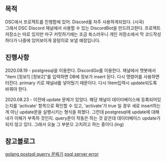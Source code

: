 ## 목적  
DSC에서 프로젝트를 진행함에 있어. Discord를 자주 사용하게되었다. (시국)   
그래서 DSC Discord 채널에서 사용할 수 있는 DiscordBot을 만드려고한다.
프로젝트 저장소는 따로 있지만 마구 커밋하기에는 조금 쑥스러우니 개인 저장소에서 막 코드작성하다가
나중에 있어보이게 뭉텅이로 보낼 예정입니다.


## 진행사항
2020.08.19 - postgresql을 이용한다. DiscordGo를 이용한다. 채널에서 챗봇에서 "item [정보1] [정보2]"를 입력하면 DB에 정보가 insert 된다. 다시 명령어를 사용하면 터진다. primary 키로 채널id를 넣어뒀기 때문이다. 다시 !item입력시 update되도록 바꿔야 한다.  

2020.08.23 - 이전에 update 문제가 있었다. 해당 채널이 데이터베이스에 등록되어있는지를 'activate' 항목으로 확인할 수 있고, 'activate'가 true 일 경우 새로 insert하는게 아닌 update문을 실행시키는 형식을 취했다. 그런데 postgresql에 update에 대해 내가 이해가 부족하 것인지. query문이 작동은 하는 것 같은데 데이터베이스 update가 되지 않고 있다. 그래서 오늘 그 부분으 고치려고 하는 중이다.(ing)


## 참고블로그
[golang postsql querry 문짜기](https://brownbears.tistory.com/186)
[psql server error](https://velog.io/@kim-macbook/postgresql-error-1)
